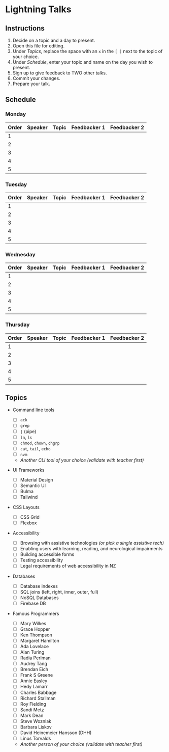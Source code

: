 # Lightning Talks

## Instructions

1. Decide on a topic and a day to present.
1. Open this file for editing.
1. Under _Topics_, replace the space with an `x` in the `[ ]` next to the topic of your choice.
1. Under _Schedule_, enter your topic and name on the day you wish to present.
1. Sign up to give feedback to TWO other talks.
1. Commit your changes.
1. Prepare your talk.


## Schedule

### Monday

| Order | Speaker        | Topic                                       | Feedbacker 1   | Feedbacker 2   |
| ----- | -------------- | ------------------------------------------- | -------------- | -------------- |
|   1   |                |                                             |                |                |
|   2   |                |                                             |                |                |
|   3   |                |                                             |                |                |
|   4   |                |                                             |                |                |
|   5   |                |                                             |                |                |

### Tuesday

| Order | Speaker        | Topic                                       | Feedbacker 1   | Feedbacker 2   |
| ----- | -------------- | ------------------------------------------- | -------------- | -------------- |
|   1   |                |                                             |                |                |
|   2   |                |                                             |                |                |
|   3   |                |                                             |                |                |
|   4   |                |                                             |                |                |
|   5   |                |                                             |                |                |

### Wednesday

| Order | Speaker        | Topic                                       | Feedbacker 1   | Feedbacker 2   |
| ----- | -------------- | ------------------------------------------- | -------------- | -------------- |
|   1   |                |                                             |                |                |
|   2   |                |                                             |                |                |
|   3   |                |                                             |                |                |
|   4   |                |                                             |                |                |
|   5   |                |                                             |                |                |

### Thursday

| Order | Speaker        | Topic                                       | Feedbacker 1   | Feedbacker 2   |
| ----- | -------------- | ------------------------------------------- | -------------- | -------------- |
|   1   |                |                                             |                |                |
|   2   |                |                                             |                |                |
|   3   |                |                                             |                |                |
|   4   |                |                                             |                |                |
|   5   |                |                                             |                |                |


## Topics

* Command line tools
  - [ ] `ack`
  - [ ] `grep`
  - [ ] `|` (pipe)
  - [ ] `ln`, `ls`
  - [ ] `chmod`, `chown`, `chgrp`
  - [ ] `cat`, `tail`, `echo`
  - [ ] `nvm`
  - _Another CLI tool of your choice (validate with teacher first)_

* UI Frameworks
  - [ ] Material Design
  - [ ] Semantic UI
  - [ ] Bulma
  - [ ] Tailwind

* CSS Layouts
  - [ ] CSS Grid
  - [ ] Flexbox

* Accessibility
  - [ ] Browsing with assistive technologies _(or pick a single assistive tech)_
  - [ ] Enabling users with learning, reading, and neurological impairments
  - [ ] Building accessible forms
  - [ ] Testing accessibility
  - [ ] Legal requirements of web accessibility in NZ

* Databases
  - [ ] Database indexes
  - [ ] SQL joins (left, right, inner, outer, full)
  - [ ] NoSQL Databases
  - [ ] Firebase DB

* Famous Programmers
  - [ ] Mary Wilkes
  - [ ] Grace Hopper
  - [ ] Ken Thompson
  - [ ] Margaret Hamilton
  - [ ] Ada Lovelace
  - [ ] Alan Turing
  - [ ] Radia Perlman
  - [ ] Audrey Tang
  - [ ] Brendan Eich
  - [ ] Frank S Greene
  - [ ] Annie Easley
  - [ ] Hedy Lamarr
  - [ ] Charles Babbage
  - [ ] Richard Stallman
  - [ ] Roy Fielding
  - [ ] Sandi Metz
  - [ ] Mark Dean
  - [ ] Steve Wozniak
  - [ ] Barbara Liskov
  - [ ] David Heinemeier Hansson (DHH)
  - [ ] Linus Torvalds
  - _Another person of your choice (validate with teacher first)_
